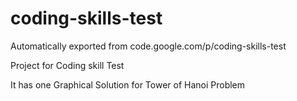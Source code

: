 # coding-skills-test
Automatically exported from code.google.com/p/coding-skills-test

Project for Coding skill Test

It has one Graphical Solution for Tower of Hanoi Problem
